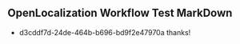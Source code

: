 ## OpenLocalization Workflow Test MarkDown
* d3cddf7d-24de-464b-b696-bd9f2e47970a thanks!

<!--HONumber=Aug16_HO1-->


